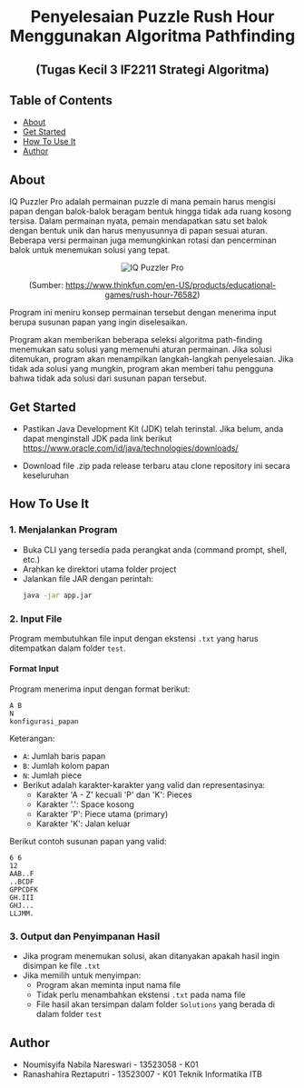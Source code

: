 <div align="center">
<h1>Penyelesaian Puzzle Rush Hour Menggunakan Algoritma Pathfinding</h1>
<h2>(Tugas Kecil 3 IF2211 Strategi Algoritma)</h2>
</div>

## Table of Contents
- [About](#about)
- [Get Started](#get-started)
- [How To Use It](#how-to-use-it)
- [Author](#author)


## About
IQ Puzzler Pro adalah permainan puzzle di mana pemain harus mengisi papan dengan balok-balok beragam bentuk hingga tidak ada ruang kosong tersisa. Dalam permainan nyata, pemain mendapatkan satu set balok dengan bentuk unik dan harus menyusunnya di papan sesuai aturan. Beberapa versi permainan juga memungkinkan rotasi dan pencerminan balok untuk menemukan solusi yang tepat.

<div align="center">
  
![IQ Puzzler Pro](https://i.imgur.com/dPzRfMA.png)

(Sumber:  https://www.thinkfun.com/en-US/products/educational-games/rush-hour-76582)

</div>

Program ini meniru konsep permainan tersebut dengan menerima input berupa susunan papan yang ingin diselesaikan.

Program akan memberikan beberapa seleksi algoritma path-finding menemukan satu solusi yang memenuhi aturan permainan. Jika solusi ditemukan, program akan menampilkan langkah-langkah penyelesaian. Jika tidak ada solusi yang mungkin, program akan memberi tahu pengguna bahwa tidak ada solusi dari susunan papan tersebut.

## Get Started
- Pastikan Java Development Kit (JDK) telah terinstal. Jika belum, anda dapat menginstall JDK pada link berikut
  https://www.oracle.com/id/java/technologies/downloads/

- Download file .zip pada release terbaru atau clone repository ini secara keseluruhan

## How To Use It

### 1. Menjalankan Program
- Buka CLI yang tersedia pada perangkat anda (command prompt, shell, etc.)
- Arahkan ke direktori utama folder project
- Jalankan file JAR dengan perintah:
  ```bash
  java -jar app.jar
  ```

### 2. Input File
Program membutuhkan file input dengan ekstensi `.txt` yang harus ditempatkan dalam folder `test`. 

#### Format Input
Program menerima input dengan format berikut:

```
A B
N
konfigurasi_papan
```

Keterangan:
- `A`: Jumlah baris papan
- `B`: Jumlah kolom papan
- `N`: Jumlah piece
- Berikut adalah karakter-karakter yang valid dan representasinya:
  - Karakter 'A - Z' kecuali 'P' dan 'K': Pieces
  - Karakter '.': Space kosong
  - Karakter 'P': Piece utama (primary)
  - Karakter 'K': Jalan keluar
 
Berikut contoh susunan papan yang valid:
```
6 6
12
AAB..F
..BCDF
GPPCDFK
GH.III
GHJ...
LLJMM.
```

### 3. Output dan Penyimpanan Hasil
- Jika program menemukan solusi, akan ditanyakan apakah hasil ingin disimpan ke file `.txt`
- Jika memilih untuk menyimpan:
  - Program akan meminta input nama file
  - Tidak perlu menambahkan ekstensi `.txt` pada nama file
  - File hasil akan tersimpan dalam folder `Solutions` yang berada di dalam folder `test`

## Author
- Noumisyifa Nabila Nareswari - 13523058 - K01
- Ranashahira Reztaputri - 13523007 - K01
Teknik Informatika ITB 
